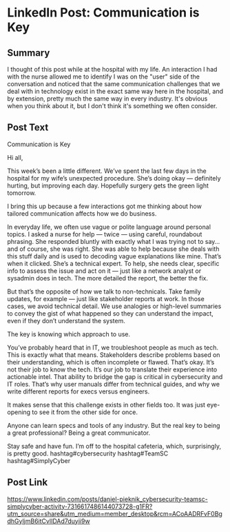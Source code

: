 <h1>LinkedIn Post: Communication is Key</h1>

<h2>Summary</h2>
I thought of this post while at the hospital with my life. An interaction I had with the nurse allowed me to identify I was on the "user" side of the
conversation and noticed that the same communication challenges that we deal with in technology exist in the exact same way here in the hospital, and
by extension, pretty much the same way in every industry. It's obvious when you think about it, but I don't think it's something we often consider.
<br />


<h2>Post Text</h2>
Communication is Key

Hi all,

This week’s been a little different. We’ve spent the last few days in the hospital for my wife’s unexpected procedure. She’s doing okay — definitely hurting, but improving each day. Hopefully surgery gets the green light tomorrow.

I bring this up because a few interactions got me thinking about how tailored communication affects how we do business.

In everyday life, we often use vague or polite language around personal topics. I asked a nurse for help — twice — using careful, roundabout phrasing. She responded bluntly with exactly what I was trying not to say… and of course, she was right. She was able to help because she deals with this stuff daily and is used to decoding vague explanations like mine.
That’s when it clicked. She’s a technical expert. To help, she needs clear, specific info to assess the issue and act on it — just like a network analyst or sysadmin does in tech. The more detailed the report, the better the fix.

But that’s the opposite of how we talk to non-technicals. Take family updates, for example — just like stakeholder reports at work. In those cases, we avoid technical detail. We use analogies or high-level summaries to convey the gist of what happened so they can understand the impact, even if they don’t understand the system.

The key is knowing which approach to use.

You’ve probably heard that in IT, we troubleshoot people as much as tech. This is exactly what that means. Stakeholders describe problems based on their understanding, which is often incomplete or flawed. That’s okay. It’s not their job to know the tech. It’s our job to translate their experience into actionable intel. That ability to bridge the gap is critical in cybersecurity and IT roles. That’s why user manuals differ from technical guides, and why we write different reports for execs versus engineers.

It makes sense that this challenge exists in other fields too. It was just eye-opening to see it from the other side for once.

Anyone can learn specs and tools of any industry. But the real key to being a great professional? Being a great communicator.

Stay safe and have fun. I’m off to the hospital cafeteria, which, surprisingly, is pretty good.
hashtag#cybersecurity hashtag#TeamSC hashtag#SimplyCyber
<br />



<h2>Post Link</h2>

https://www.linkedin.com/posts/daniel-pieknik_cybersecurity-teamsc-simplycyber-activity-7316617486144073728-g1FR?utm_source=share&utm_medium=member_desktop&rcm=ACoAADRFvF0BgdhGyljmB6itCvlIDAd7duyii9w


<!--
 ```diff
- text in red
+ text in green
! text in orange
# text in gray
@@ text in purple (and bold)@@
```
--!>
